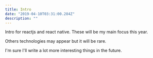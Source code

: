 ```yaml
---
title: Intro
date: "2019-04-10T03:31:00.284Z"
description: ""
---
```


Intro for reactjs and react native. These will be my main focus this year.

Others technologies may appear but it will be rare.

I'm sure I'll write a lot more interesting things in the future.
